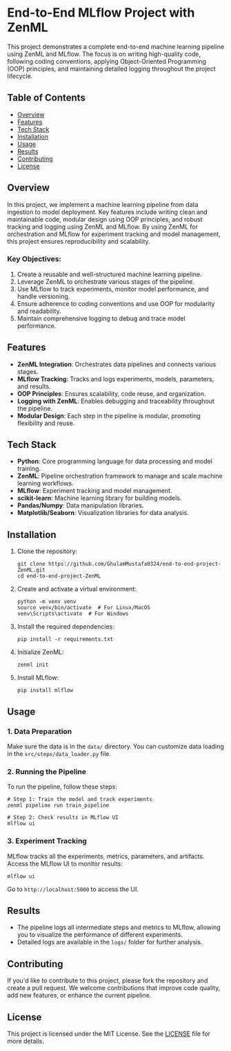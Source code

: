 
# End-to-End MLflow Project with ZenML

This project demonstrates a complete end-to-end machine learning pipeline using ZenML and MLflow. The focus is on writing high-quality code, following coding conventions, applying Object-Oriented Programming (OOP) principles, and maintaining detailed logging throughout the project lifecycle.

## Table of Contents
- [Overview](#overview)
- [Features](#features)
- [Tech Stack](#tech-stack)
- [Installation](#installation)
- [Usage](#usage)
- [Results](#results)
- [Contributing](#contributing)
- [License](#license)

## Overview

In this project, we implement a machine learning pipeline from data ingestion to model deployment. Key features include writing clean and maintainable code, modular design using OOP principles, and robust tracking and logging using ZenML and MLflow. By using ZenML for orchestration and MLflow for experiment tracking and model management, this project ensures reproducibility and scalability.

### Key Objectives:
1. Create a reusable and well-structured machine learning pipeline.
2. Leverage ZenML to orchestrate various stages of the pipeline.
3. Use MLflow to track experiments, monitor model performance, and handle versioning.
4. Ensure adherence to coding conventions and use OOP for modularity and readability.
5. Maintain comprehensive logging to debug and trace model performance.

## Features
- **ZenML Integration**: Orchestrates data pipelines and connects various stages.
- **MLflow Tracking**: Tracks and logs experiments, models, parameters, and results.
- **OOP Principles**: Ensures scalability, code reuse, and organization.
- **Logging with ZenML**: Enables debugging and traceability throughout the pipeline.
- **Modular Design**: Each step in the pipeline is modular, promoting flexibility and reuse.

## Tech Stack
- **Python**: Core programming language for data processing and model training.
- **ZenML**: Pipeline orchestration framework to manage and scale machine learning workflows.
- **MLflow**: Experiment tracking and model management.
- **scikit-learn**: Machine learning library for building models.
- **Pandas/Numpy**: Data manipulation libraries.
- **Matplotlib/Seaborn**: Visualization libraries for data analysis.

## Installation

1. Clone the repository:
   ```
   git clone https://github.com/GhulamMustafa0324/end-to-end-project-ZenML.git
   cd end-to-end-project-ZenML
   ```

2. Create and activate a virtual environment:
   ```
   python -m venv venv
   source venv/bin/activate  # For Linux/MacOS
   venv\Scripts\activate  # For Windows
   ```

3. Install the required dependencies:
   ```
   pip install -r requirements.txt
   ```

4. Initialize ZenML:
   ```
   zenml init
   ```

5. Install MLflow:
   ```
   pip install mlflow
   ```


## Usage

### 1. Data Preparation
Make sure the data is in the `data/` directory. You can customize data loading in the `src/steps/data_loader.py` file.

### 2. Running the Pipeline
To run the pipeline, follow these steps:

```
# Step 1: Train the model and track experiments
zenml pipeline run train_pipeline

# Step 2: Check results in MLflow UI
mlflow ui
```

### 3. Experiment Tracking
MLflow tracks all the experiments, metrics, parameters, and artifacts. Access the MLflow UI to monitor results:

```
mlflow ui
```

Go to `http://localhost:5000` to access the UI.

## Results

- The pipeline logs all intermediate steps and metrics to MLflow, allowing you to visualize the performance of different experiments.
- Detailed logs are available in the `logs/` folder for further analysis.

## Contributing

If you'd like to contribute to this project, please fork the repository and create a pull request. We welcome contributions that improve code quality, add new features, or enhance the current pipeline.

## License

This project is licensed under the MIT License. See the [LICENSE](LICENSE) file for more details.
